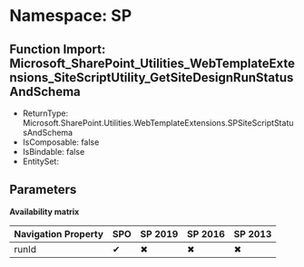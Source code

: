 # Namespace: SP

## Function Import: Microsoft_SharePoint_Utilities_WebTemplateExtensions_SiteScriptUtility_GetSiteDesignRunStatusAndSchema

- ReturnType: Microsoft.SharePoint.Utilities.WebTemplateExtensions.SPSiteScriptStatusAndSchema
- IsComposable: false
- IsBindable: false
- EntitySet: 

## Parameters

**Availability matrix**

Navigation Property | SPO | SP 2019 | SP 2016 | SP 2013
----------|-----|---------|---------|--------
runId | ✔ | ✖ | ✖ | ✖

